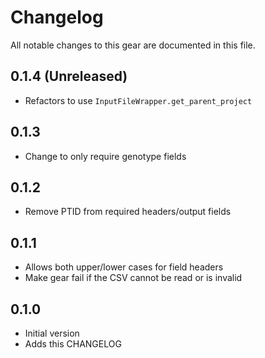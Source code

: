 # Changelog

All notable changes to this gear are documented in this file.

## 0.1.4 (Unreleased)

* Refactors to use `InputFileWrapper.get_parent_project`

## 0.1.3

* Change to only require genotype fields

## 0.1.2

* Remove PTID from required headers/output fields

## 0.1.1

* Allows both upper/lower cases for field headers
* Make gear fail if the CSV cannot be read or is invalid

## 0.1.0

* Initial version
* Adds this CHANGELOG

